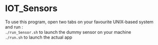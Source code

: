 # IOT_Sensors
To use this program, open two tabs on your favourite UNIX-based system and run :  
`./run_Sensor.sh` to launch the dummy sensor on your machine  
`./run.sh`  to launch the actual app
